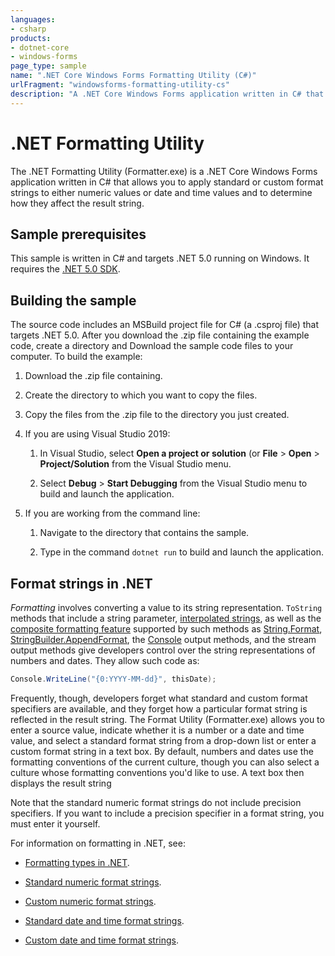 ```yaml
---
languages:
- csharp
products:
- dotnet-core
- windows-forms
page_type: sample
name: ".NET Core Windows Forms Formatting Utility (C#)"
urlFragment: "windowsforms-formatting-utility-cs"
description: "A .NET Core Windows Forms application written in C# that allows you to apply standard or custom format strings."
---
```


# .NET Formatting Utility

The .NET Formatting Utility (Formatter.exe) is a .NET Core Windows Forms application written in C# that allows you to apply standard or custom format strings to either numeric values or date and time values and to determine how they affect the result string.

## Sample prerequisites

This sample is written in C# and targets .NET 5.0 running on Windows. It requires the [.NET 5.0 SDK](https://dotnet.microsoft.com/download/dotnet-core/5.0).

## Building the sample

The source code includes an MSBuild project file for C# (a .csproj file) that targets .NET 5.0. After you download the .zip file containing the example code, create a directory and Download the sample code files to your computer. To build the example:

1. Download the .zip file containing.

2. Create the directory to which you want to copy the files.

3. Copy the files from the .zip file to the directory you just created.

4. If you are using Visual Studio 2019:

   1. In Visual Studio, select **Open a project or solution** (or **File** > **Open** > **Project/Solution** from the Visual Studio menu.

   2. Select **Debug** > **Start Debugging** from the Visual Studio menu to build and launch the application.

5. If you are working from the command line:

   1. Navigate to the directory that contains the sample.

   2. Type in the command `dotnet run` to build and launch the application.

## Format strings in .NET

*Formatting* involves converting a value to its string representation. `ToString` methods that include a string parameter, [interpolated strings](https://docs.microsoft.com/dotnet/csharp/language-reference/tokens/interpolated), as well as the [composite formatting feature](https://docs.microsoft.com/dotnet/standard/base-types/composite-formatting) supported by such methods as [String.Format](https://docs.microsoft.com/dotnet/api/system.string.format), [StringBuilder.AppendFormat](https://docs.microsoft.com/dotnet/api/system.text.stringbuilder.appendformat), the [Console](https://docs.microsoft.com/dotnet/api/system.console) output methods, and the stream output methods give developers control over the string representations of numbers and dates. They allow such code as:

```cs
Console.WriteLine("{0:YYYY-MM-dd}", thisDate);
```

Frequently, though, developers forget what standard and custom format specifiers are available, and they forget how a particular format string is reflected in the result string. The Format Utility (Formatter.exe) allows you to enter a source value, indicate whether it is a number or a date and time value, and select a standard format string from a drop-down list or enter a custom format string in a text box. By default, numbers and dates use the formatting conventions of the current culture, though you can also select a culture whose formatting conventions you'd like to use. A text box then displays the result string

Note that the standard numeric format strings do not include precision specifiers. If you want to include a precision specifier in a format string, you must enter it yourself.

For information on formatting in .NET, see:

- [Formatting types in .NET](https://docs.microsoft.com/dotnet/standard/base-types/formatting-types).

- [Standard numeric format strings](https://docs.microsoft.com/dotnet/standard/base-types/standard-numeric-format-strings).

- [Custom numeric format strings](https://docs.microsoft.com/dotnet/standard/base-types/custom-numeric-format-strings).

- [Standard date and time format strings](https://docs.microsoft.com/dotnet/standard/base-types/standard-date-and-time-format-strings).

- [Custom date and time format strings](https://docs.microsoft.com/dotnet/standard/base-types/custom-date-and-time-format-strings).
